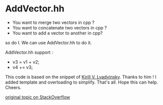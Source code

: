 AddVector.hh
============

* You want to merge two vectors in cpp ?
* You want to concatenate two vectors in cpp ?
* You want to add a vector to another in cpp?

so do I. We can use AddVector.hh to do it.

AddVector.hh support :

* v3 = v1 + v2;
* v4 += v3;

This code is based on the snippet of [Kirill V. Lyadvinsky](http://stackoverflow.com/users/123111/kirill-v-lyadvinsky). Thanks to him !
I added template and overloading to simplify. That's all.
Hope this can help. Cheers.

[original topic on StackOverflow](http://stackoverflow.com/questions/3177241/best-way-to-concatenate-two-vectors)